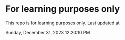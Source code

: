 # For learning purposes only
This repo is for learning purposes only.
Last updated at

Sunday, December 31, 2023 12:20:10 PM

